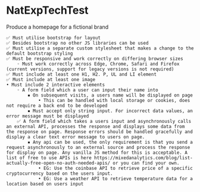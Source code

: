 # NatExpTechTest

Produce a homepage for a fictional brand

    ✅ Must utilise bootstrap for layout
    ✅ Besides bootstrap no other JS libraries can be used
    ✅ Must utilise a separate custom stylesheet that makes a change to the default bootstrap styling
    ✅ Must be responsive and work correctly on differing browser sizes
        ◦ Must work correctly across Edge, Chrome, Safari and Firefox (current versions, support for legacy versions is not required)
    ✅ Must include at least one H1, H2. P, UL and LI element
    ✅ Must include at least one image
    • Must include 2 interactive elements
        ◦ A form field which a user can input their name into
            ▪ On subsequent visits, a users name will be displayed on page
                • This can be handled with local storage or cookies, does not require a back end to be developed
            ▪ Must accept only string input. For incorrect data values, an error message must be displayed
        ✅ A form field which takes a users input and asynchronously calls an external API, processes the response and displays some data from the response on page. Response errors should be handled gracefully and display a clear text error message to users on page.
            ▪ Any api can be used, the only requirement is that you send a request asynchronously to an external source and process the response for display on page. Any vanilla JS method for this is acceptable. A list of free to use APIs is here https://mixedanalytics.com/blog/list-actually-free-open-no-auth-needed-apis/ or you can find your own.
                • EG: Use the coinbase API to retrieve price of a specific cryptocurrency based on the users input.
                • EG: Use a weather API to retrieve temperature data for a location based on users input
